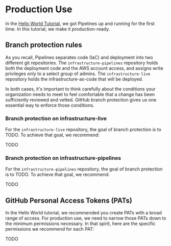 # Production Use

In the [Hello World Tutorial](../hello-world), we got Pipelines up and running for the first time. In this tutorial, we make it production-ready.

## Branch protection rules

As you recall, Pipelines separates code (IaC) and deployment into two different git repositories. The `infrastructure-pipelines` repository holds both the deployment code and the AWS account access, and assigns write privileges only to a select group of admins. The `infrastructure-live` repository holds the infrastructure-as-code that will be deployed.

In both cases, it's important to think carefully about the conditions your organization needs to meet to feel comfortable that a change has been sufficiently reviewed and vetted. GitHub branch protection gives us one essential way to enforce those conditions.

### Branch protection on infrastructure-live

For the `infrastructure-live` repository, the goal of branch protection is to TODO. To achieve that goal, we recommend:

TODO

### Branch protection on infrastructure-pipelines

For the `infrastructure-pipelines` repository, the goal of branch protection is to TODO. To achieve that goal, we recommend:

TODO

## GitHub Personal Access Tokens (PATs)

In the Hello World tutorial, we recommended you create PATs with a broad range of access. For production use, we need to narrow those PATs down to the minimum permissions necessary. In that spirit, here are the specific permissions we recommend for each PAT:

TODO


<!-- ##DOCS-SOURCER-START
{
  "sourcePlugin": "local-copier",
  "hash": "cec07a315fcbaa433b5784b69cc1a27c"
}
##DOCS-SOURCER-END -->
